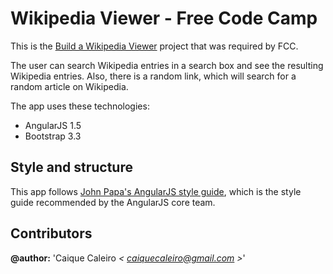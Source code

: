 # Wikipedia Viewer - Free Code Camp
This is the [Build a Wikipedia Viewer](https://www.freecodecamp.com/challenges/build-a-wikipedia-viewer)
project that was required by FCC.

The user can search Wikipedia entries in a search box and see the resulting Wikipedia entries. Also, there is a random link, which will
search for a random article on Wikipedia.         

The app uses these technologies:

* AngularJS 1.5
* Bootstrap 3.3

## Style and structure

This app follows [John Papa's AngularJS style guide](https://github.com/johnpapa/angular-styleguide),
which is the style guide recommended by the AngularJS core team.

## Contributors  

**@author:** 'Caique Caleiro *< [caiquecaleiro@gmail.com](mailto:caiquecaleiro@gmail.com) >*'   
